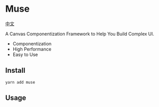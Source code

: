 # Muse

[中文](https://github.com/ymssx/muse/blob/master/README_CN.md)

A Canvas Componentization Framework to Help You Build Complex UI.

- Componentization
- High Performance
- Easy to Use

## Install

```shell
yarn add muse
```

## Usage

